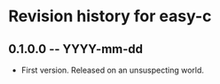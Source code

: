 # Revision history for easy-c

## 0.1.0.0  -- YYYY-mm-dd

* First version. Released on an unsuspecting world.
